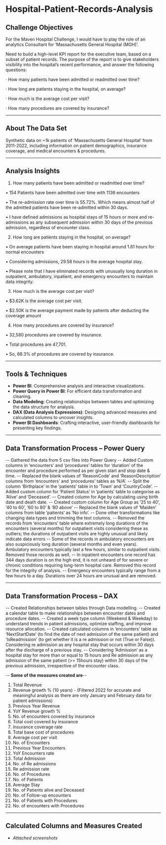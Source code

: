 # Hospital-Patient-Records-Analysis

## Challenge Objectives
For the Maven Hospital Challenge, I would have to play the role of an analytics Consultant for ‘Massachusetts General Hospital (MGH)’.

Need to build a high-level KPI report for the executive team, based on a subset of patient records. The purpose of the report is to give stakeholders visibility into the hospital’s recent performance, and answer the following questions:

· How many patients have been admitted or readmitted over time?

· How long are patients staying in the hospital, on average?

· How much is the average cost per visit?

· How many procedures are covered by insurance?

---

## About The Data Set
Synthetic data on ~1k patients of ‘Massachusetts General Hospital’ from 2011-2022, including information on patient demographics, insurance coverage, and medical encounters & procedures.

---

## Analysis Insights
1. How many patients have been admitted or readmitted over time?

• 154 Patients have been admitted over time with 1136 encounters

• The re-admission rate over time is 55.72%. Which means almost half of the admitted patients have been re-admitted within 30 days.

• I have defined admissions as hospital stays of 15 hours or more and re-admissions as any subsequent admission within 30 days of the previous admission, regardless of encounter class.

2. How long are patients staying in the hospital, on average?

• On average patients have been staying in hospital around 1.81 hours for normal encounters

• Considering admissions, 29.58 hours is the average hospital stay.

• Please note that I have eliminated records with unusually long duration in outpatient, ambulatory, inpatient, and emergency encounters to maintain data integrity.

3. How much is the average cost per visit?

• $3.62K is the average cost per visit.

• $2.50K is the average payment made by patients after deducting the coverage amount

4. How many procedures are covered by insurance?

• 32,580 procedures are covered by insurance.

• Total procedures are 47,701.

• So, 68.3% of procedures are covered by insurance.

---

## Tools & Techniques  
- **Power BI**: Comprehensive analysis and interactive visualizations.  
- **Power Query in Power BI**: For efficient data transformation and cleaning.  
- **Data Modeling**: Creating relationships between tables and optimizing the data structure for analysis.
- **DAX (Data Analysis Expressions)**: Designing advanced measures and calculated columns to uncover insights.
- **Power BI Dashboards**: Crafting interactive, user-friendly dashboards for presenting key findings.

---

## Data Transformation Process – Power Query
--	Gathered the data from 5 csv files into Power Query
-- Added Custom columns in ‘encounters’ and ‘procedures’ tables for ‘duration’ of the encounter and procedure performed as per given start and stop date & time.
--	Replaced the blank values of ‘ReasonCode’ and ‘ReasonDescription’ columns from ‘encounters’ and ‘procedures’ tables as ‘N/A’.
--	Split the column ‘Birthplace’ in the ‘patients’ table in to ‘Town’ and ‘CountryCode’.
--	Added custom column for ‘Patient Status’ in ‘patients’ table to categorise as ‘Alive’ and ‘Deceased’.
--	Created column for Age by calculating using birth date and death date.
--	Created custom column for Age Group as ‘25 to 40’, ‘40 to 60’, ‘60 to 80’ & ‘80 above’
--	Replaced the blank values of ‘Maiden’ columns from table ‘patients’ as ‘No info’.
--	Done other transformations like changing data types and trimming the text columns.
--	Removed the records from ‘encounters’ table where extremely long durations of the encounters (several months) for outpatient visits considering these as outliers; the durations of outpatient visits are highly unusual and likely indicate data errors
--	Some of the records in ambulatory encounters are also suspiciously long duration (several months and even years). Ambulatory encounters typically last a few hours, similar to outpatient visits. Removed those records as well.
--	In inpatient encounters one record has 344 days duration is on the high end, it is not unheard of for severe or chronic conditions requiring long-term hospital care. Removed this record for the integrity of analysis.
--	Emergency encounters typically range from a few hours to a day. Durations over 24 hours are unusual and are removed.

---

## Data Transformation Process – DAX
--	Created Relationships between tables through Data modelling.
--	Created a calendar table to make relationships between encounter dates and procedure dates.
--	Created a week type column (Weekend & Weekday) to understand trends in patient admissions, optimize staffing, and improve resource allocation.
--	Created calculated columns in ‘encounters’ table as ‘NextStartDate’ (to find the date of next admission of the same patient) and ‘IsReadmission’ (to get whether it is a re admission or not (True or False)). Considering re admission as any hospital stay that occurs within 30 days after the discharge of a previous stay.
--	Considering ‘Admission’ as a hospital stay for more than or equal to 15 hours and Re admission as any admission of the same patient (>= 15hours stay) within 30 days of the previous admission, irrespective of the encounter class.

-- **Some of the measures created are**--
1.	Total Revenue
2.	Revenue growth % (10 years) - (Filtered 2022 for accurate and meaningful analysis as there are only January and February data for patient admissions)
3.	Previous Year Revenue
4.	YoY Revenue growth %
5.	No. of encounters covered by insurance
6.	Total cost covered by insurance
7.	Insurance coverage rate
8.	Total base cost of procedures
9.	Average cost per visit
10.	No. of Encounters
11.	Previous Year Encounters
12.	YoY Encounters rate
13.	Total Admission
14.	No. of Re admissions
15.	Re admission rate
16.	No. of Procedures
17.	No. of Patients
18.	Average Stay
19.	No. of Patients alive and Deceased
20.	No. of Follow-up encounters
21.	No. of Patients with Procedures
22.	No. of encounters with Procedures

---

## Calculated Columns and Measures Created
- *Attached screenshots*
